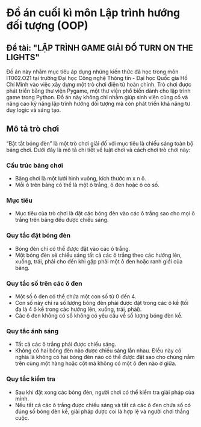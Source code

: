 # Đồ án cuối kì môn Lập trình hướng đối tượng (OOP)

## Đề tài: "LẬP TRÌNH GAME GIẢI ĐỐ TURN ON THE LIGHTS"

Đồ án này nhằm mục tiêu áp dụng những kiến thức đã học trong môn IT002.O21 tại trường Đại học Công nghệ Thông tin - Đại học Quốc gia Hồ Chí Minh vào việc xây dựng một trò chơi điện tử hoàn chỉnh. Trò chơi được phát triển bằng thư viện Pygame, một thư viện phổ biến dành cho lập trình game trong Python. Đồ án này không chỉ nhằm giúp sinh viên củng cố và nâng cao kỹ năng lập trình hướng đối tượng mà còn phát triển khả năng tư duy logic và sáng tạo.

## Mô tả trò chơi

“Bật tắt bóng đèn” là một trò chơi giải đố với mục tiêu là chiếu sáng toàn bộ bảng chơi. Dưới đây là mô tả chi tiết về luật chơi và cách chơi trò chơi này:

### Cấu trúc bảng chơi

- Bảng chơi là một lưới hình vuông, kích thước m x n ô.
- Mỗi ô trên bảng có thể là một ô trắng, ô đen hoặc ô có số.

### Mục tiêu

- Mục tiêu của trò chơi là đặt các bóng đèn vào các ô trắng sao cho mọi ô trắng trên bảng đều được chiếu sáng.

### Quy tắc đặt bóng đèn

- Bóng đèn chỉ có thể được đặt vào các ô trắng.
- Một bóng đèn sẽ chiếu sáng tất cả các ô trắng theo các hướng lên, xuống, trái, phải cho đến khi gặp phải một ô đen hoặc ranh giới của bảng.

### Quy tắc số trên các ô đen

- Một số ô đen có thể chứa một con số từ 0 đến 4.
- Con số này chỉ ra số lượng bóng đèn phải được đặt trong các ô kề (tối đa là 4 ô kề trong các hướng lên, xuống, trái, phải).
- Các ô đen không có số không có yêu cầu về số lượng bóng đèn kề.

### Quy tắc ánh sáng

- Tất cả các ô trắng phải được chiếu sáng.
- Không có hai bóng đèn nào được chiếu sáng lẫn nhau. Điều này có nghĩa là không có hai bóng đèn nào có thể được đặt sao cho chúng nằm trên cùng một hàng hoặc cột mà không có một ô đen nào ở giữa.

### Quy tắc kiểm tra

- Sau khi đặt xong các bóng đèn, người chơi có thể kiểm tra giải pháp của mình.
- Nếu tất cả các ô trắng được chiếu sáng và tất cả các ô đen chứa số có đúng số bóng đèn kề, giải pháp được coi là hợp lệ và người chơi thắng cuộc.


